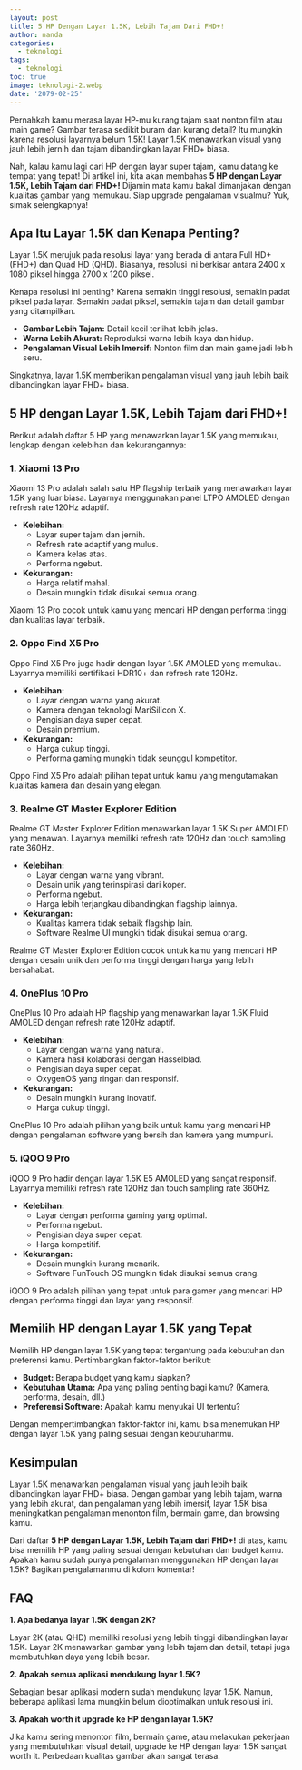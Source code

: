 ```yaml
---
layout: post
title: 5 HP Dengan Layar 1.5K, Lebih Tajam Dari FHD+!
author: nanda
categories:
  - teknologi
tags:
  - teknologi
toc: true
image: teknologi-2.webp
date: '2079-02-25'
---
```



Pernahkah kamu merasa layar HP-mu kurang tajam saat nonton film atau main game? Gambar terasa sedikit buram dan kurang detail? Itu mungkin karena resolusi layarnya belum 1.5K! Layar 1.5K menawarkan visual yang jauh lebih jernih dan tajam dibandingkan layar FHD+ biasa.

Nah, kalau kamu lagi cari HP dengan layar super tajam, kamu datang ke tempat yang tepat! Di artikel ini, kita akan membahas **5 HP dengan Layar 1.5K, Lebih Tajam dari FHD+!** Dijamin mata kamu bakal dimanjakan dengan kualitas gambar yang memukau. Siap upgrade pengalaman visualmu? Yuk, simak selengkapnya!

## Apa Itu Layar 1.5K dan Kenapa Penting?

Layar 1.5K merujuk pada resolusi layar yang berada di antara Full HD+ (FHD+) dan Quad HD (QHD). Biasanya, resolusi ini berkisar antara 2400 x 1080 piksel hingga 2700 x 1200 piksel.

Kenapa resolusi ini penting? Karena semakin tinggi resolusi, semakin padat piksel pada layar. Semakin padat piksel, semakin tajam dan detail gambar yang ditampilkan.

- **Gambar Lebih Tajam:** Detail kecil terlihat lebih jelas.
- **Warna Lebih Akurat:** Reproduksi warna lebih kaya dan hidup.
- **Pengalaman Visual Lebih Imersif:** Nonton film dan main game jadi lebih seru.

Singkatnya, layar 1.5K memberikan pengalaman visual yang jauh lebih baik dibandingkan layar FHD+ biasa.

## 5 HP dengan Layar 1.5K, Lebih Tajam dari FHD+!

Berikut adalah daftar 5 HP yang menawarkan layar 1.5K yang memukau, lengkap dengan kelebihan dan kekurangannya:

### 1\. Xiaomi 13 Pro

Xiaomi 13 Pro adalah salah satu HP flagship terbaik yang menawarkan layar 1.5K yang luar biasa. Layarnya menggunakan panel LTPO AMOLED dengan refresh rate 120Hz adaptif.

- **Kelebihan:**
    - Layar super tajam dan jernih.
    - Refresh rate adaptif yang mulus.
    - Kamera kelas atas.
    - Performa ngebut.
- **Kekurangan:**
    - Harga relatif mahal.
    - Desain mungkin tidak disukai semua orang.

Xiaomi 13 Pro cocok untuk kamu yang mencari HP dengan performa tinggi dan kualitas layar terbaik.

### 2\. Oppo Find X5 Pro

Oppo Find X5 Pro juga hadir dengan layar 1.5K AMOLED yang memukau. Layarnya memiliki sertifikasi HDR10+ dan refresh rate 120Hz.

- **Kelebihan:**
    - Layar dengan warna yang akurat.
    - Kamera dengan teknologi MariSilicon X.
    - Pengisian daya super cepat.
    - Desain premium.
- **Kekurangan:**
    - Harga cukup tinggi.
    - Performa gaming mungkin tidak seunggul kompetitor.

Oppo Find X5 Pro adalah pilihan tepat untuk kamu yang mengutamakan kualitas kamera dan desain yang elegan.

### 3\. Realme GT Master Explorer Edition

Realme GT Master Explorer Edition menawarkan layar 1.5K Super AMOLED yang menawan. Layarnya memiliki refresh rate 120Hz dan touch sampling rate 360Hz.

- **Kelebihan:**
    - Layar dengan warna yang vibrant.
    - Desain unik yang terinspirasi dari koper.
    - Performa ngebut.
    - Harga lebih terjangkau dibandingkan flagship lainnya.
- **Kekurangan:**
    - Kualitas kamera tidak sebaik flagship lain.
    - Software Realme UI mungkin tidak disukai semua orang.

Realme GT Master Explorer Edition cocok untuk kamu yang mencari HP dengan desain unik dan performa tinggi dengan harga yang lebih bersahabat.

### 4\. OnePlus 10 Pro

OnePlus 10 Pro adalah HP flagship yang menawarkan layar 1.5K Fluid AMOLED dengan refresh rate 120Hz adaptif.

- **Kelebihan:**
    - Layar dengan warna yang natural.
    - Kamera hasil kolaborasi dengan Hasselblad.
    - Pengisian daya super cepat.
    - OxygenOS yang ringan dan responsif.
- **Kekurangan:**
    - Desain mungkin kurang inovatif.
    - Harga cukup tinggi.

OnePlus 10 Pro adalah pilihan yang baik untuk kamu yang mencari HP dengan pengalaman software yang bersih dan kamera yang mumpuni.

### 5\. iQOO 9 Pro

iQOO 9 Pro hadir dengan layar 1.5K E5 AMOLED yang sangat responsif. Layarnya memiliki refresh rate 120Hz dan touch sampling rate 360Hz.

- **Kelebihan:**
    - Layar dengan performa gaming yang optimal.
    - Performa ngebut.
    - Pengisian daya super cepat.
    - Harga kompetitif.
- **Kekurangan:**
    - Desain mungkin kurang menarik.
    - Software FunTouch OS mungkin tidak disukai semua orang.

iQOO 9 Pro adalah pilihan yang tepat untuk para gamer yang mencari HP dengan performa tinggi dan layar yang responsif.

## Memilih HP dengan Layar 1.5K yang Tepat

Memilih HP dengan layar 1.5K yang tepat tergantung pada kebutuhan dan preferensi kamu. Pertimbangkan faktor-faktor berikut:

- **Budget:** Berapa budget yang kamu siapkan?
- **Kebutuhan Utama:** Apa yang paling penting bagi kamu? (Kamera, performa, desain, dll.)
- **Preferensi Software:** Apakah kamu menyukai UI tertentu?

Dengan mempertimbangkan faktor-faktor ini, kamu bisa menemukan HP dengan layar 1.5K yang paling sesuai dengan kebutuhanmu.

## Kesimpulan

Layar 1.5K menawarkan pengalaman visual yang jauh lebih baik dibandingkan layar FHD+ biasa. Dengan gambar yang lebih tajam, warna yang lebih akurat, dan pengalaman yang lebih imersif, layar 1.5K bisa meningkatkan pengalaman menonton film, bermain game, dan browsing kamu.

Dari daftar **5 HP dengan Layar 1.5K, Lebih Tajam dari FHD+!** di atas, kamu bisa memilih HP yang paling sesuai dengan kebutuhan dan budget kamu. Apakah kamu sudah punya pengalaman menggunakan HP dengan layar 1.5K? Bagikan pengalamanmu di kolom komentar!

## FAQ

**1\. Apa bedanya layar 1.5K dengan 2K?**

Layar 2K (atau QHD) memiliki resolusi yang lebih tinggi dibandingkan layar 1.5K. Layar 2K menawarkan gambar yang lebih tajam dan detail, tetapi juga membutuhkan daya yang lebih besar.

**2\. Apakah semua aplikasi mendukung layar 1.5K?**

Sebagian besar aplikasi modern sudah mendukung layar 1.5K. Namun, beberapa aplikasi lama mungkin belum dioptimalkan untuk resolusi ini.

**3\. Apakah worth it upgrade ke HP dengan layar 1.5K?**

Jika kamu sering menonton film, bermain game, atau melakukan pekerjaan yang membutuhkan visual detail, upgrade ke HP dengan layar 1.5K sangat worth it. Perbedaan kualitas gambar akan sangat terasa.
